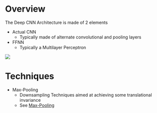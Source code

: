 
# Overview 

The Deep CNN Architecture is made of 2 elements 
- Actual CNN 
  - Typically made of alternate convolutional and pooling layers 
- FFNN 
  - Typically a Multilayer Perceptron 

<img src="http://www.lirmm.fr/~chaumont/images/CNN_ElectronicImaging2016.jpg"/>







# Techniques 

- Max-Pooling 
  - Downsampling Techniques aimed at achieving some translational invariance 
  - See [Max-Pooling](pooling/readme.md) 


